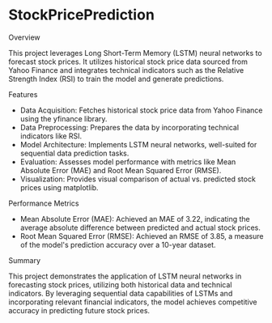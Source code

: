 # StockPricePrediction
Overview

This project leverages Long Short-Term Memory (LSTM) neural networks to forecast stock prices. It utilizes historical stock price data sourced from Yahoo Finance and integrates technical indicators such as the Relative Strength Index (RSI) to train the model and generate predictions.

Features

- Data Acquisition: Fetches historical stock price data from Yahoo Finance using the yfinance library.
- Data Preprocessing: Prepares the data by incorporating technical indicators like RSI.
- Model Architecture: Implements LSTM neural networks, well-suited for sequential data prediction tasks.
- Evaluation: Assesses model performance with metrics like Mean Absolute Error (MAE) and Root Mean Squared Error (RMSE).
- Visualization: Provides visual comparison of actual vs. predicted stock prices using matplotlib.

Performance Metrics

- Mean Absolute Error (MAE): Achieved an MAE of 3.22, indicating the average absolute difference between predicted and actual stock prices.
- Root Mean Squared Error (RMSE): Achieved an RMSE of 3.85, a measure of the model's prediction accuracy over a 10-year dataset.

Summary

This project demonstrates the application of LSTM neural networks in forecasting stock prices, utilizing both historical data and technical indicators. By leveraging sequential data capabilities of LSTMs and incorporating relevant financial indicators, the model achieves competitive accuracy in predicting future stock prices.
